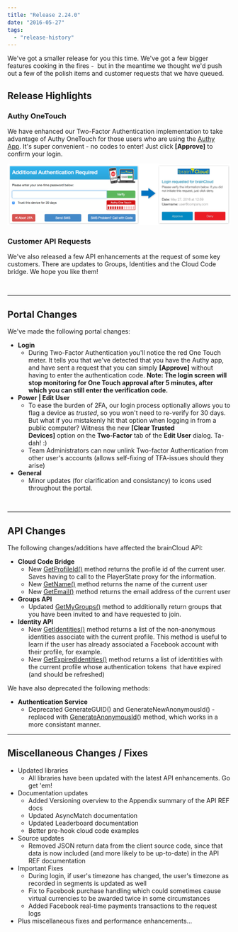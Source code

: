 ```yaml
---
title: "Release 2.24.0"
date: "2016-05-27"
tags: 
  - "release-history"
---
```


We've got a smaller release for you this time. We've got a few bigger features cooking in the fires -  but in the meantime we thought we'd push out a few of the polish items and customer requests that we have queued.

## Release Highlights

### Authy OneTouch

We have enhanced our Two-Factor Authentication implementation to take advantage of Authy OneTouch for those users who are using the [Authy App](https://www.authy.com/app/mobile/). It's super convenient - no codes to enter! Just click **[Approve]** to confirm your login.

[![DIAG_AuthyOneTouch](images/DIAG_AuthyOneTouch.png)](images/DIAG_AuthyOneTouch.png)

### Customer API Requests

We've also released a few API enhancements at the request of some key customers. There are updates to Groups, Identities and the Cloud Code bridge. We hope you like them!

 

* * *

## Portal Changes

We've made the following portal changes:

- **Login**
    - During Two-Factor Authentication you'll notice the red One Touch meter. It tells you that we've detected that you have the Authy app, and have sent a request that you can simply **[Approve]** without having to enter the authentication code. __Note: The login screen will stop monitoring for One Touch approval after 5 minutes, after which you can still enter the verification code.__
- **Power | Edit User**
    - To ease the burden of 2FA, our login process optionally allows you to flag a device as _trusted_, so you won't need to re-verify for 30 days. But what if you mistakenly hit that option when logging in from a public computer? Witness the new **[Clear Trusted Devices]** option on the **Two-Factor** tab of the **Edit User** dialog. Ta-dah! :)
    - Team Administrators can now unlink Two-factor Authentication from other user's accounts (allows self-fixing of TFA-issues should they arise)
- **General**
    - Minor updates (for clarification and consistancy) to icons used throughout the portal.

 

* * *

## API Changes

The following changes/additions have affected the brainCloud API:

- **Cloud Code Bridge**
    - New [GetProfileId()](/api/cc/bridge/getprofileid) method returns the profile id of the current user. Saves having to call to the PlayerState proxy for the information.
    - New [GetName()](/api/cc/bridge/getname) method returns the name of the current user
    - New [GetEmail()](/api/cc/bridge/getemail) method returns the email address of the current user
- **Groups API**
    - Updated [GetMyGroups()](/api/capi/group/getmygroups) method to additionally return groups that you have been invited to and have requested to join.
- **Identity API**
    - New [GetIdentities()](/api/capi/identity/getidentities) method returns a list of the non-anonymous identities associate with the current profile. This method is useful to learn if the user has already associated a Facebook account with their profile, for example.
    - New [GetExpiredIdentities()](/api/capi/identity/getexpiredidentities) method returns a list of identitities with the current profile whose authentication tokens  that have expired (and should be refreshed)

We have also deprecated the following methods:

- **Authentication Service**
    - Deprecated GenerateGUID() and GenerateNewAnonymousId() - replaced with [GenerateAnonymousId](/api/capi/authentication/generateanonymousid)() method, which works in a more consistant manner.

* * *

## Miscellaneous Changes / Fixes

- Updated libraries
    - All libraries have been updated with the latest API enhancements. Go get 'em!
- Documentation updates
    - Added Versioning overview to the Appendix summary of the API REF docs
    - Updated AsyncMatch documentation
    - Updated Leaderboard documentation
    - Better pre-hook cloud code examples
- Source updates
    - Removed JSON return data from the client source code, since that data is now included (and more likely to be up-to-date) in the API REF documentation
- Important Fixes
    - During login, if user's timezone has changed, the user's timezone as recorded in segments is updated as well
    - Fix to Facebook purchase handling which could sometimes cause virtual currencies to be awarded twice in some circumstances
    - Added Facebook real-time payments transactions to the request logs
- Plus miscellaneous fixes and performance enhancements...
